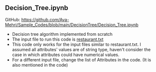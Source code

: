 ## Decision_Tree.ipynb
GitHub: https://github.com/Ava-Mehri/Sample_Codes/blob/main/DecisionTree/Decision_Tree.ipynb
* Decision tree algorithm implemented from scratch
* The input file to run this code is [restaurant.txt](https://github.com/Ava-Mehri/Sample_Codes/blob/main/DecisionTree/restaurant.txt)
* This code only works for the input files similar to restaurant.txt. I assumed all attributes' values are of string type, haven't consider the case in which attributes could have numerical values.
* For a different input file, change the list of Attributes in the code. (It is also mentioned in the code)
